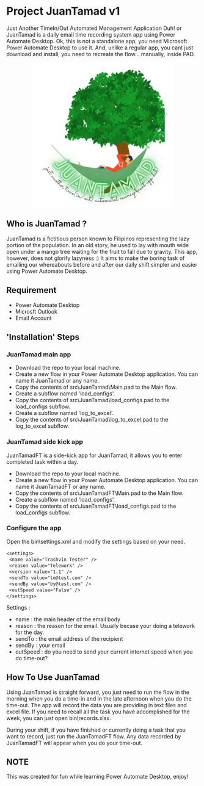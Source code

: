 # Project JuanTamad v1

Just Another TimeIn/Out Automated Management Application Duh! or JuanTamad is a daily email time recording system app using Power Automate Desktop. Ok, this is not a standalone app, you need Microsoft Power Automate Desktop to use it. And, unlike a regular app, you cant just download and install, you need to recreate the flow... manually, inside PAD.

<p align="center">
  <img src="_poster.png" />
</p>

## Who is JuanTamad ?

JuanTamad is a fictitious person known to Filipinos representing the lazy portion of the population. In an old story, he used to lay with mouth wide open under a mango tree waiting for the fruit to fall due to gravity. This app, however, does not glorify lazyness :) It aims to make the boring task of emailing our whereabouts before and after our daily shift simpler and easier using Power Automate Desktop. 

## Requirement

- Power Automate Desktop
- Microsft Outlook 
- Email Account

## 'Installation' Steps

### JuanTamad main app

- Download the repo to your local machine.
- Create a new flow in your Power Automate Desktop application. You can name it JuanTamad or any name.
- Copy the contents of src\JuanTamad\Main.pad to the Main flow.
- Create a subflow named 'load_configs'.
- Copy the contents of src\JuanTamad\load_configs.pad to the load_configs subflow.
- Create a subflow named 'log_to_excel'.
- Copy the contents of src\JuanTamad\log_to_excel.pad to the log_to_excel subflow.

### JuanTamad side kick app 

JuanTamadFT is a side-kick app for JuanTamad, it allows you to enter completed task within a day.

- Download the repo to your local machine.
- Create a new flow in your Power Automate Desktop application. You can name it JuanTamadFT or any name.
- Copy the contents of src\JuanTamadFT\Main.pad to the Main flow.
- Create a subflow named 'load_configs'.
- Copy the contents of src\JuanTamadFT\load_configs.pad to the load_configs subflow.

### Configure the app

Open the bin\settings.xml and modify the settings based on your need.

```
<settings>
 <name value="Trashvin Tester" />
 <reason value="Telework" />
 <version value="1.1" />
 <sendTo value="to@test.com" />
 <sendBy value="by@test.com" />
 <outSpeed value="False" />
</settings>
```

Settings :
- name : the main header of the email body
- reason : the reason for the email. Usually becase your doing a telework for the day.
- sendTo : the email address of the recipient
- sendBy : your email
- outSpeed : do you need to send your current internet speed when you do time-out?

## How To Use JuanTamad

Using JuanTamad is straight forward, you just need to run the flow in the morning when you do a time-in and in the late afternoon when you do the time-out. The app will record the data you are providing in text files and excel file. If you need to recall all the task you have accomplished for the week, you can just open bin\records.xlsx.

During your shift, if you have finished or currently doing a task that you want to record, just run the JuanTamadFT flow. Any data recorded by JuanTamadFT will appear when you do your time-out.

## NOTE 
This was created for fun while learning  Power Automate Desktop, enjoy!
